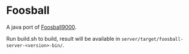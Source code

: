 Foosball
========

A java port of [Foosball9000](https://github.com/Mech0z/Foosball9000).

Run build.sh to build, result will be available in `server/target/foosball-server-<version>-bin/`.
